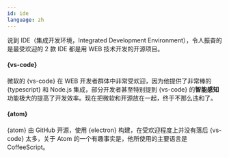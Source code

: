 ```yaml
---
id: ide  
language: zh
---
```


说到 IDE（集成开发环境，Integrated Development Environment），令人振奋的是最受欢迎的 2 款 IDE 都是用 WEB 技术开发的开源项目。

#### {vs-code}

微软的 {vs-code} 在 WEB 开发者群体中非常受欢迎，因为他提供了非常棒的 {typescript} 和 Node.js 集成，部分开发者甚至特别提到 {vs-code} 的**智能感知**功能极大的提高了开发效率。现在把微软和开源放在一起，终于不那么违和了。

#### {atom}

{atom} 由 GitHub 开源，使用 {electron} 构建，在受欢迎程度上并没有落后 {vs-code} 太多，关于 Atom 的一个有趣事实是，他所使用的主要语言是 CoffeeScript。

